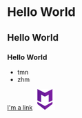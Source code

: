 # Hello World
## Hello World
### Hello World

* tmn
* zhm

[I'm a link](https://github.com)
![alt text](https://github.com/adam-p/markdown-here/raw/master/src/common/images/icon48.png "Logo Title Text 1")
